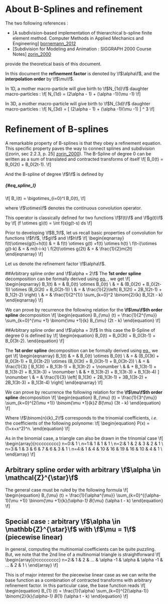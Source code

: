 # About B-Splines and refinement

The two following references :
 - [A subdivision-based implementation of thierarchical b-spline finite element method. Computer Methods in Applied Mechanics and Engineering] [bornemann_2012]
 - [Subdivision for Modeling and Animation : SIGGRAPH 2000 Course Notes] [zorin_2000]

provide the theoretical basis of this document.

[bornemann_2012]: http://doi.org/10.1016/j.cma.2012.06.023

[zorin_2000]: https://mrl.nyu.edu/publications/subdiv-course2000/coursenotes00.pdf

In this document the **refinement factor** is denoted by \f$\alpha\f$, and the **interpolation order** by \f$\mu\f$.

In 1D, a mother macro-particle will give birth to \f$N_{1d}\f$ daughter macro-particles :
\f[
N_{1d} = (2\alpha - 1) + (\alpha -1)(\mu -1)
\f]

In 3D, a mother macro-particle will give birth to \f$N_{3d}\f$ daughter macro-particles :
\f[
N_{3d} = [ (2\alpha - 1) + (\alpha -1)(\mu -1) ] ^ 3
\f]

# Refinement of B-splines

A remarkable property of B-splines is that they obey a refinement equation. This specific property
paves the way to connect splines and subdivision ([zorin, sec 2.2.3, p. 25] [zorin_2000]).
The B-Spline of degree 0 can be written as a sum of translated and contracted transforms of itself
\f[ B_0(t) = B_0(2t) + B_0(2t-1). \f]

And the B-spline of degree \f$l\f$ is defined by
##### {#eq_spline_l}
\f[
B_l(t) = \bigotimes_{i=0}^l B_0(t),
\f]

where \f$\otimes\f$ denotes the continuous convolution operator.

This operator is classically defined for two functions \f$f(t)\f$ and \f$g(t)\f$ by
\f[
(f \otimes g)(t) = \int f(s)g(t-s) ds
\f]

Prior to developing \f$B_1\f$, let us recall basic properties of convolution for functions \f$f\f$, \f$g\f$ and \f$h\f$
\f[
\begin{eqnarray}
f(t)\otimes(g(t)+h(t)) & = & f(t) \otimes g(t) +f(t) \otimes h(t) \\
f(t-i)\otimes g(t-k)   & = & m(t-i-k) \\
f(2t)\otimes g(2t)     & = & \frac{1}{2}m(2t)
\end{eqnarray}
\f]

Let us denote the refinement factor \f$\alpha\f$.

##Arbitrary spline order and \f$\alpha = 2\f$
The **1st order spline** decomposition can be formally derived using [eq.](#eq_spline_l) , we get
\f[
\begin{eqnarray}
B_1(t) & = & B_0(t) \otimes B_0(t) \\
       & = & (B_0(2t) + B_0(2t-1)) \otimes (B_0(2t) + B_0(2t-1)) \\
       & = & \frac{1}{2}\left( B_1(2t) + 2B_1(2t-1) + B_1(2t-2) \right) \\
       & = & \frac{1}{2^{1}} \sum_{k=0}^2 \binom{2}{k} B_1(2t - k)
\end{eqnarray}
\f]

We can prove by recurrence
the following relation for the **\f$\mu\f$th order spline** decomposition
\f[
\begin{equation}
B_{\mu} (t) = \frac{1}{2^{\mu}} \sum_{k=0}^{\mu +1} \binom{\mu +1}{k}
B_{\mu} (2t - k)
\end{equation}
\f]

##Arbitrary spline order and \f$\alpha = 3\f$
In this case the B-Spline of degree 0 is defined by
\f[
\begin{equation}
B_0(t) = B_0(3t) + B_0(3t-1) + B_0(3t-2).
\end{equation}
\f]

The **1st order spline** decomposition can be formally derived using [eq.](#eq_spline_l), we get
\f[
\begin{eqnarray}
B_1(t) & = & B_0(t) \otimes B_0(t) \\
       & = & (B_0(3t) + B_0(3t-1) + B_0(3t-2)) \otimes (B_0(3t) + B_0(3t-1) + B_0(3t-2)) \\
       & = & \frac{1}{3} [ B_1(3t) + B_1(3t-1) + B_1(3t-2) +  \nonumber \\
       &   & + B_1(3t-1) + B_1(3t-2) + B_1(3t-3) + \nonumber \\
       &   & + B_1(3t-2) + B_1(3t-3) + B_1(3t-4) ] \nonumber \\
       & = & \frac{1}{3} \left[ B_1(3t) + 2B_1(3t-1) + 3B_1(3t-2) + 2B_1(3t-3) + B_1(3t-4) \right]
\end{eqnarray}
\f]

We can prove by recurrence
the following relation for the **\f$\mu\f$th order spline** decomposition
\f[
\begin{equation}
B_{\mu} (t) = \frac{1}{3^{\mu}} \sum_{k=0}^{2(\mu +1)} \binom{\mu +1}{k}_2
B_{\mu} (3t - k)
\end{equation}
\f]

Where \f$\binom{n}{k}_2\f$ corresponds to the trinomial coefficients, _i.e._ the
coefficients of the following polynome:
\f[
\begin{equation}
P(x) = (1+x+x^2)^n.
\end{equation}
\f]

As in the binomial case, a triangle can also be drawn in the trinomial case
\f[
\begin{array}{rccccccccc}
n=0:&  1 \\
n=1:&  1 &  1  &  1 \\
n=2:&  1 &  2  &  3  & 2  &  1 \\
n=3:&  1 &  3  &  6  & 7  &  6  & 3  & 1 \\
n=4:&  1 &  4  &  10 & 16 &  19 & 16 & 10 & 4 & 1 \\
\end{array}
\f]


## Arbitrary spline order with arbitrary \f$\alpha \in \mathcal{Z}^{\star}\f$

The general case must be ruled by the following formula
\f[
\begin{equation}
B_{\mu} (t) = \frac{1}{\alpha^{\mu}} \sum_{k=0}^{(\alpha-1)(\mu +1)} \binom{\mu +1}{k}_{\alpha-1}
B_{\mu} (\alpha t - k)
\end{equation}
\f]

## Special case : arbitrary \f$\alpha \in \mathbb{Z}^{\star}\f$ with \f$\mu = 1\f$ (piecewise linear)

In general, computing the multinomial coefficients can be quite puzzling.
But, we note that the 2nd line of a multinomial triangle is straightforward
\f[
\begin{array}{rccccccccc}
n=2:&  1 &  2  &  ... & \alpha -1  & \alpha  & \alpha -1  & ... & 2  &  1 \\
\end{array}
\f]

This is of major interest for the piecewise linear case as we can write the base function as a combination
of contracted transforms with arbitrary refinement factor.
In this particular case, the base function reads
\f[
\begin{equation}
B_{1} (t) = \frac{1}{\alpha} \sum_{k=0}^{2(\alpha-1)} \binom{2}{k}_{\alpha-1}
B_{1} (\alpha t - k)
\end{equation}
\f]
